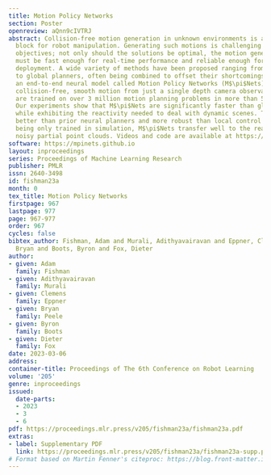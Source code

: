 ```yaml
---
title: Motion Policy Networks
section: Poster
openreview: aQnn9cIVTRJ
abstract: Collision-free motion generation in unknown environments is a core building
  block for robot manipulation. Generating such motions is challenging due to multiple
  objectives; not only should the solutions be optimal, the motion generator itself
  must be fast enough for real-time performance and reliable enough for practical
  deployment. A wide variety of methods have been proposed ranging from local controllers
  to global planners, often being combined to offset their shortcomings. We present
  an end-to-end neural model called Motion Policy Networks (M$\pi$Nets) to generate
  collision-free, smooth motion from just a single depth camera observation. M$\pi$Nets
  are trained on over 3 million motion planning problems in more than 500,000 environments.
  Our experiments show that M$\pi$Nets are significantly faster than global planners
  while exhibiting the reactivity needed to deal with dynamic scenes. They are 46%
  better than prior neural planners and more robust than local control policies. Despite
  being only trained in simulation, M$\pi$Nets transfer well to the real robot with
  noisy partial point clouds. Videos and code are available at https://mpinets.github.io
software: https://mpinets.github.io
layout: inproceedings
series: Proceedings of Machine Learning Research
publisher: PMLR
issn: 2640-3498
id: fishman23a
month: 0
tex_title: Motion Policy Networks
firstpage: 967
lastpage: 977
page: 967-977
order: 967
cycles: false
bibtex_author: Fishman, Adam and Murali, Adithyavairavan and Eppner, Clemens and Peele,
  Bryan and Boots, Byron and Fox, Dieter
author:
- given: Adam
  family: Fishman
- given: Adithyavairavan
  family: Murali
- given: Clemens
  family: Eppner
- given: Bryan
  family: Peele
- given: Byron
  family: Boots
- given: Dieter
  family: Fox
date: 2023-03-06
address:
container-title: Proceedings of The 6th Conference on Robot Learning
volume: '205'
genre: inproceedings
issued:
  date-parts:
  - 2023
  - 3
  - 6
pdf: https://proceedings.mlr.press/v205/fishman23a/fishman23a.pdf
extras:
- label: Supplementary PDF
  link: https://proceedings.mlr.press/v205/fishman23a/fishman23a-supp.pdf
# Format based on Martin Fenner's citeproc: https://blog.front-matter.io/posts/citeproc-yaml-for-bibliographies/
---
```

